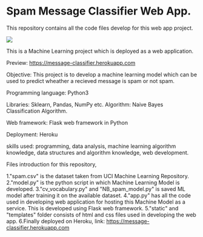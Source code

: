 # Spam Message Classifier Web App.

This repository contains all the code files develop for this web app project.

<img src="https://encrypted-tbn0.gstatic.com/images?q=tbn:ANd9GcRBl5k6_UnrUOTX9idW8n52SaYiF4lZ4UflB4GmJ5AFDR3Uf19l">

This is a Machine Learning project which is deployed as a web application.

Preview: https://message-classifier.herokuapp.com

Objective: This project is to develop a machine learning model which can be used to predict wheather a recieved message is spam or not spam.

Programming language: Python3

Libraries: Sklearn, Pandas, NumPy etc.
Algorithm: Naive Bayes Classification Algorithm.

Web framework: Flask web framework in Python

Deployment: Heroku

skills used: programming, data analysis, machine learning algorithm knowledge, data structures and algorithm knowledge, web development.

Files introduction for this repository,

  1."spam.csv" is the dataset taken from UCI Machine Learning Repository.
  2."model.py" is the python script in which Machine Learning Model is developed.
  3."cv_vocabulary.py" and "NB_spam_model.py" is saved ML model after training it on the available dataset.
  4."app.py" has all the code used in developing web application for hosting this Machine Model as a service. This is developed using Flask     web framework.
  5."static" and "templates" folder consists of html and css files used in developing the web app.
  6.Finally deployed on Heroku, link: https://message-classifier.herokuapp.com
